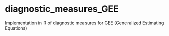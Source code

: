 # diagnostic_measures_GEE
Implementation in R of diagnostic measures for GEE (Generalized Estimating Equations)
